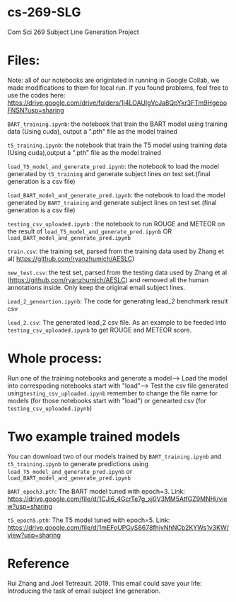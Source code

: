 # cs-269-SLG
Com Sci 269 Subject Line Generation Project

# Files:

Note: all of our notebooks are originlated in running in Google Collab, we made modifications to them for local run. If you found problems, feel free to use the codes here: https://drive.google.com/drive/folders/1j4LOAUlgVcJa8QpYkr3FTm9HgepoFNSN?usp=sharing

`BART_training.ipynb`: the notebook that train the BART model using training data (Using cuda), output a ".pth" file as the model trained

`t5_training.ipynb`: the notebook that train the T5 model using training data (Using cuda),output a ".pth" file as the model trained

`load_T5_model_and_generate_pred.ipynb`: the notebook to load the model generated by `t5_training` and generate subject lines on test set.(final generation is a csv file)

`load_BART_model_and_generate_pred.ipynb`: the notebook to load the model generated by `BART_training` and generate subject lines on test set.(final generation is a csv file)

`testing_csv_uploaded.ipynb` : the notebook to run ROUGE and METEOR on the result of `load_T5_model_and_generate_pred.ipynb` OR `load_BART_model_and_generate_pred.ipynb`

`train.csv`: the training set, parsed from the training data used by Zhang et al( https://github.com/ryanzhumich/AESLC)

`new_test.csv`: the test set, parsed from the testing data used by Zhang et al (https://github.com/ryanzhumich/AESLC) and removed all the human annotations inside. Only keep the original email subject lines.

`Lead_2_geneartion.ipynb`: The code for generating lead_2 benchmark result csv

 `lead_2.csv`: The generated lead_2 csv file. As an example to be feeded into `testing_csv_uploaded.ipynb` to get ROUGE and METEOR score.

# Whole process:
Run one of the training notebooks and generate a model--> Load the model into correspoding notebooks start with "load"--> Test the csv file generated using`testing_csv_uploaded.ipynb` remember to change the file name for models (for those notebooks start with "load") or genearted csv (for `testing_csv_uploaded.ipynb`)


# Two example trained models
You can download two of our models trained by `BART_training.ipynb` and `t5_training.ipynb` to generate predictions using `load_T5_model_and_generate_pred.ipynb` or `load_BART_model_and_generate_pred.ipynb`

`BART_epoch3.pth`: The BART model tuned with epoch=3. Link: https://drive.google.com/file/d/1CJi6_4GcrTe7g_xj0V3MM5AtfGZ9MNHi/view?usp=sharing

`t5_epoch5.pth`: The T5 model tuned with epoch=5. Link: https://drive.google.com/file/d/1mEFoUPGyS8678fhjvNhNCb2KYWs1v3KW/view?usp=sharing


# Reference
Rui Zhang and Joel Tetreault. 2019.  This email could save your life: Introducing the task of email subject line generation.
